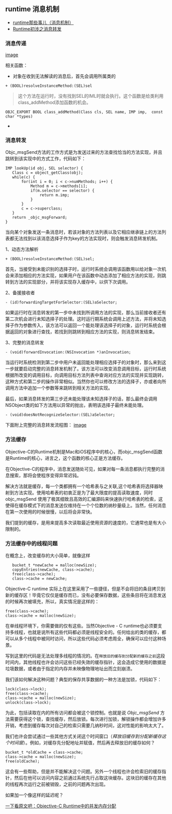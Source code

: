 ## runtime 消息机制

  * [runtime那些事儿（消息机制）](http://www.cocoachina.com/ios/20160301/15494.html)
  * [Runtime初涉之消息转发](http://www.cocoachina.com/ios/20151015/13769.html)

### 消息传递

[image](https://github.com/BinaryArtists/not-just-code/blob/master/articles.ios/imges/message_send_funct_invoke.png)

相关函数：
  * 对象在收到无法解读的消息后，首先会调用所属类的
  ```
  + (BOOL)resolveInstanceMethod:(SEL)sel
  ```

  > 这个方法在运行时，没有找到SEL的IML时就会执行。这个函数是给类利用class_addMethod添加函数的机会。

  ```
  OBJC_EXPORT BOOL class_addMethod(Class cls, SEL name, IMP imp,  const char *types)
  ```

  *

### 消息转发

Objc_msgSend方法的工作方式是为发送过来的方法查找恰当的方法实现，并且跳转到该实现中的方式工作，代码如下：
```
IMP lookUp(id obj, SEL selector) {
   Class c = object_getClass(obj);
   while(c) {
       for(int i = 0; i < c->numMethods; i++) {
           Method m = c->methods[i];
           if(m.selector == selector) {
               return m.imp;
           }
       }
       c = c->superclass;
   }
   return _objc_msgForward;
}
```

当向某个对象发送一条消息时，若该对象的方法列表以及它相应继承链上的方法列表都无法找到以该消息选择子作为key的方法实现时，则会触发消息转发机制。

1、动态方法解析
```
+ (BOOL)resolveInstanceMethod:(SEL)sel;
```
首先，当接受到未能识别的选择子时，运行时系统会调用该函数用以给对象一次机会来添加相应的方法实现，如果用户在该函数中动态添加了相应方法的实现，则跳转到方法的实现部分，并将该实现存入缓存中，以供下次调用。

2、备援接收者
```
- (id)forwardingTargetForSelector:(SEL)aSelector;
```
如果运行时在消息转发的第一步中未找到所调用方法的实现，那么当前接收者还有第二次机会进行未知选择子的处理。这时运行期系统会调用上述方法，并将未知选择子作为参数传入，该方法可以返回一个能处理该选择子的对象，运行时系统会根据返回的对象进行查找，若找到则跳转到相应方法的实现，则消息转发结束。

3、完整的消息转发
```
- (void)forwardInvocation:(NSInvocation *)anInvocation;
```
当运行时系统检测到第二步中用户未返回能处理相应选择子的对象时，那么来到这一步就要启动完整的消息转发机制了。该方法可以改变消息调用目标，运行时系统根据所改变的调用目标，向调用目标方法列表中查询对应方法的实现并实现跳转，这种方式和第二步的操作非常相似。当然你也可以修改方法的选择子，亦或者向所调用方法中追加一个参数等来跳转到相关方法的实现。

最后，如果消息转发的第三步还未能处理该未知选择子的话，那么最终会调用NSObject类的如下方法用以异常的抛出，表明该选择子最终未能处理。

```
- (void)doesNotRecognizeSelector:(SEL)aSelector;
```

下面附上完整的消息转发流程图：
[image](https://github.com/BinaryArtists/not-just-code/blob/master/articles.ios/imges/msg_dispatch_diagram.png)

### 方法缓存

Objective-C的Runtime机制是Mac和iOS程序中的核心，而objc_msgSend函数是Runtime的核心，进言之，这个函数的核心正是方法缓存。

在Objective-C的程序中，消息发送随处可见，如果对每一条消息都执行完整的消息搜索，那将会使程序变得异常迟钝。

解决方法就是缓存，每一个类都拥有一个哈希表与之关联,这个哈希表将选择器映射到方法实现。使用哈希表的初衷正是为了最大限度的提高读取速度，同时 objc_msgSend 使用了极其细致且高效的汇编源码来快速执行哈希表的检索，这使得在缓存模式下的消息发送仅维持在一个个位数的纳秒量级上。当然，任何消息在第一次使用的时候很慢，以后将会非常快。

我们提到的缓存，是用来提高多次读取最近使用资源的速度的，它通常也是有大小限制的。

### 方法缓存中的线程问题

在概念上，改变缓存的大小简单，就像这样
```
   bucket_t *newCache = malloc(newSize);
   copyEntries(newCache, class->cache);
   free(class->cache);
   class->cache = newCache;
```

Objective-C runtime 实际上在这里采用了一些捷径，但是不会将旧的条目拷贝到新的缓存区！毕竟它仅仅是缓存而已，没有必要保存数据，这些条目将在消息发送的时候再次被填充，所以，真实情况是这样的：
```
free(class->cache);
class->cache = malloc(newSize);
```

在单线程环境下，你需要做的仅有这些。当然Objective - C runtime也必须要支持多线程，也就是说所有这些代码都必须是线程安全的。任何给出的类的缓存，都可以从多个线程中被同时访问，所以这些代码必须考虑周全，确保可以应付这种场景。

写到这里的代码是无法处理多线程的情况的。在`释放旧的缓存到分配新的缓存之前`这段时间内，其他线程也许会访问这些已经失效的缓存指针，这会造成它使用的数据是垃圾数据，或者由于指定的内存并未映像物理地址出而立刻崩溃。

我们该如何解决这种问题？典型的保存共享数据的一种方法是加锁，代码如下：
```
lock(class->lock);
free(class->cache);
class->cache = malloc(newSize);
unlock(class->lock);
```
为此，包括读取在内的所有访问都会被这个锁控制。也就是说 *Objc_msgSend* 方法需要获得这个锁，查找缓存，然后放锁。每次进行加锁，解锁操作都会增加许多开销，考虑到缓存每次对自己的检索只需要几纳秒时间，这对性能的影响太大了。

我们也许会尝试通过一些其他方式关闭这个时间窗口（*释放旧缓存到分配新缓存这个时间窗*）。例如，对缓存先分配地址并赋值，然后再去释放旧的缓存如何？
```
bucket_t *oldCache = class->cache;
class->cache = malloc(newSize);
free(oldCache);
```
这会有一些帮助，但是并不能解决这个问题。另外一个线程也许会检索旧的缓存指针，然后在他可以访问内容之前通过系统先行占取这块缓存。这块旧的缓存在其他的线程再次运行之前被销毁，之前的问题再次出现。

如果加一个像这样的延迟呢？

[一下看原文吧：Objective-C Runtime中的并发内存分配](http://www.cocoachina.com/ios/20150706/12417.html)

